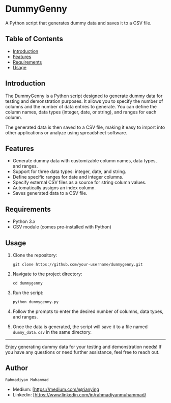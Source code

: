 
# DummyGenny

A Python script that generates dummy data and saves it to a CSV file.

## Table of Contents

- [Introduction](#introduction)
- [Features](#features)
- [Requirements](#requirements)
- [Usage](#usage)

## Introduction

The DummyGenny is a Python script designed to generate dummy data for testing and demonstration purposes. It allows you to specify the number of columns and the number of data entries to generate. You can define the column names, data types (integer, date, or string), and ranges for each column.

The generated data is then saved to a CSV file, making it easy to import into other applications or analyze using spreadsheet software.

## Features

- Generate dummy data with customizable column names, data types, and ranges.
- Support for three data types: integer, date, and string.
- Define specific ranges for date and integer columns.
- Specify external CSV files as a source for string column values.
- Automatically assigns an index column.
- Saves generated data to a CSV file.

## Requirements

- Python 3.x
- CSV module (comes pre-installed with Python)

## Usage

1. Clone the repository:

   ```
   git clone https://github.com/your-username/dummygenny.git
   ```

2. Navigate to the project directory:

   ```
   cd dummygenny
   ```

3. Run the script:

   ```
   python dummygenny.py
   ```

4. Follow the prompts to enter the desired number of columns, data types, and ranges.

5. Once the data is generated, the script will save it to a file named `dummy_data.csv` in the same directory.

---

Enjoy generating dummy data for your testing and demonstration needs! If you have any questions or need further assistance, feel free to reach out.

## Author

`Rahmadiyan Muhammad`

- Medium: [https://medium.com/@rianying
- Linkedin: [https://www.linkedin.com/in/rahmadiyanmuhammad/
